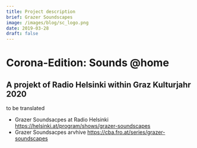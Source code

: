 ```yaml
---
title: Project description
brief: Grazer Soundscapes
image: /images/blog/sc_logo.png
date: 2019-03-28
draft: false
---
```


# Corona-Edition: Sounds @home
## A projekt of Radio Helsinki within Graz Kulturjahr 2020

to be translated

* Grazer Soundsacpes at Radio Helsinki https://helsinki.at/program/shows/grazer-soundscapes
* Grazer Soundsacpes arvhive https://cba.fro.at/series/grazer-soundscapes
